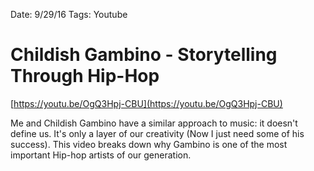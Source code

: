 Date: 9/29/16
Tags: Youtube

# Childish Gambino - Storytelling Through Hip-Hop

[https://youtu.be/OgQ3Hpj-CBU](https://youtu.be/OgQ3Hpj-CBU)

Me and Childish Gambino have a similar approach to music: it doesn't define us. It's only a layer of our creativity (Now I just need some of his success). This video breaks down why Gambino is one of the most important Hip-hop artists of our generation.
